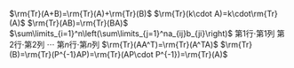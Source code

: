 $\rm{Tr}(A+B)=\rm{Tr}(A)+\rm{Tr}(B)$
$\rm{Tr}(k\cdot A)=k\cdot\rm{Tr}(A)$
$\rm{Tr}(AB)=\rm{Tr}(BA)$
$\sum\limits_{i=1}^n\left(\sum\limits_{j=1}^na_{ij}b_{ji}\right)$
第1行$\cdot$第1列
第2行$\cdot$第2列
$\cdots$
第$n$行$\cdot$第$n$列
$\rm{Tr}(AA^T)=\rm{Tr}(A^TA)$
$\rm{Tr}(B)=\rm{Tr}(P^{-1}AP)=\rm{Tr}(AP\cdot P^{-1})=\rm{Tr}(A)$
